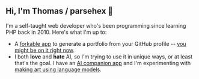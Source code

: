## Hi, I'm Thomas / parsehex 👋

I'm a self-taught web developer who's been programming since learning PHP back in 2010. Here's what I'm up to:

- A [forkable app](https://github.com/ProjectDepot/Gallery) to generate a portfolio from your GitHub profile -- [you might be on it right now](https://parsehex.github.io/).
- I both **love** and **hate** AI, so I'm trying to use it in unique ways, or at least that's the goal. I have an [AI companion app](https://github.com/parsehex/buddyGenAI) and I'm experimenting with [making art using language models](https://github.com/parsehex/aAI-Art).
